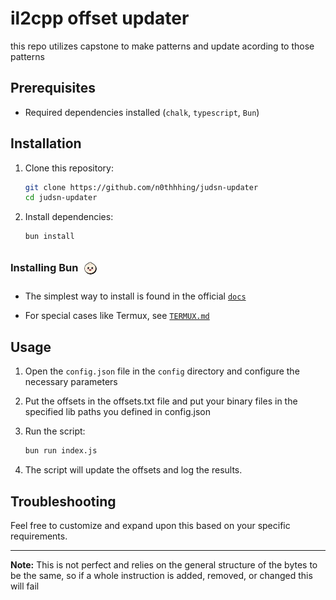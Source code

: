 <!-- markdownlint-capture -->
<!-- markdownlint-disable -->

# il2cpp offset updater

this repo utilizes capstone to make patterns and update acording to those patterns

## Prerequisites

- Required dependencies installed (`chalk`, `typescript`, `Bun`)

## Installation

1. Clone this repository:

   ```bash
   git clone https://github.com/n0thhhing/judsn-updater
   cd judsn-updater
   ```

2. Install dependencies:

   ```bash
   bun install
   ```

### Installing Bun <img src="assets/logo.svg" alt="Bun" class="logo" style="border-radius: 20px; padding: 10px; vertical-align: -15px; translate: -4px; width: 20px; height: 20px;"/>

- The simplest way to install is found in the official [<kbd>`docs`</kbd>](https://bun.sh/docs/installation)

- For special cases like Termux, see <span style="margin-right: 5px;">[<kbd>`TERMUX.md` </kbd>](doc/TERMUX.md)</span>

## Usage

1. Open the `config.json` file in the `config` directory and configure the necessary parameters

2. Put the offsets in the offsets.txt file and put your binary files in the specified lib paths you defined in config.json

3. Run the script:

   ```bash
   bun run index.js
   ```

4. The script will update the offsets and log the results.

## Troubleshooting

Feel free to customize and expand upon this based on your specific requirements.

---

**Note:** This is not perfect and relies on the general structure of the bytes to be the same, so if a whole instruction is added, removed, or changed this will fail
